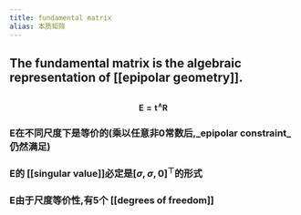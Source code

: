 ```yaml
---
title: fundamental matrix
alias: 本质矩阵
---
```


## The fundamental matrix is the algebraic representation of [[epipolar geometry]].
##
$$\mathbf{E=t^{\wedge}R}$$
### $\mathbf{E}$在不同尺度下是等价的(乘以任意非0常数后,_epipolar constraint_仍然满足)
### $\mathbf{E}$的 [[singular value]]必定是$[\sigma,\sigma,0]^{\top}$的形式
### $\mathbf{E}$由于尺度等价性,有5个 [[degrees of freedom]]
##
